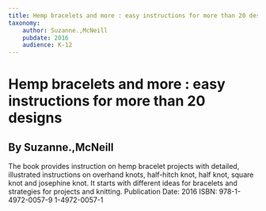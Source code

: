 ```yaml
---
title: Hemp bracelets and more : easy instructions for more than 20 designs
taxonomy:
	author: Suzanne.,McNeill
	pubdate: 2016
	audience: K-12
---
```

# Hemp bracelets and more : easy instructions for more than 20 designs
## By Suzanne.,McNeill

The book provides instruction on hemp bracelet projects with detailed, illustrated instructions on overhand knots, half-hitch knot, half knot, square knot and josephine knot. It starts with different ideas for bracelets and strategies for projects and knitting.
Publication Date: 2016
ISBN: 978-1-4972-0057-9 1-4972-0057-1